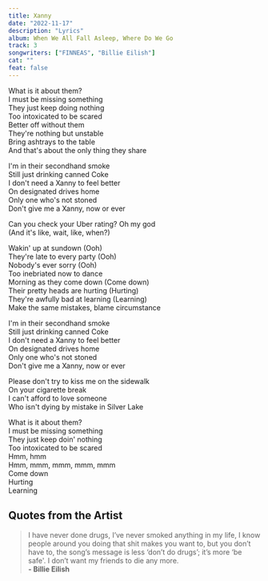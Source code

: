 ```yaml
---
title: Xanny
date: "2022-11-17"
description: "Lyrics"
album: When We All Fall Asleep, Where Do We Go
track: 3
songwriters: ["FINNEAS", "Billie Eilish"]
cat: ""
feat: false
---
```


<p className="verse-one">
What is it about them? <br />
I must be missing something <br />
They just keep doing nothing <br />
Too intoxicated to be scared <br />
Better off without them <br />
They're nothing but unstable <br />
Bring ashtrays to the table <br />
And that's about the only thing they share <br />
</p>
<p className="chorus">
I'm in their secondhand smoke <br />
Still just drinking canned Coke <br />
I don't need a Xanny to feel better <br />
On designated drives home <br />
Only one who's not stoned <br />
Don't give me a Xanny, now or ever <br />
</p>
<p className="interlude">
Can you check your Uber rating? Oh my god <br />
(And it's like, wait, like, when?) <br />
</p>
<p className="verse-two">
Wakin' up at sundown (Ooh) <br />
They're late to every party (Ooh) <br />
Nobody's ever sorry (Ooh) <br />
Too inebriated now to dance <br />
Morning as they come down (Come down) <br />
Their pretty heads are hurting (Hurting) <br />
They're awfully bad at learning (Learning) <br />
Make the same mistakes, blame circumstance <br />
</p>
<p className="chorus">
I'm in their secondhand smoke <br />
Still just drinking canned Coke <br />
I don't need a Xanny to feel better <br />
On designated drives home <br />
Only one who's not stoned <br />
Don't give me a Xanny, now or ever <br />
</p>
<p className="bridge">
Please don't try to kiss me on the sidewalk <br />
On your cigarette break <br />
I can't afford to love someone <br />
Who isn't dying by mistake in Silver Lake <br />
</p>
<p className="outro">
What is it about them? <br />
I must be missing something <br />
They just keep doin' nothing <br />
Too intoxicated to be scared <br />
Hmm, hmm <br />
Hmm, mmm, mmm, mmm, mmm <br />
Come down <br />
Hurting <br />
Learning <br />
</p>

## Quotes from the Artist

<blockquote>
I have never done drugs, I’ve never smoked anything in my life, I know people around you doing that shit makes you want to, but you don’t have to, the song’s message is less ‘don’t do drugs’; it’s more ‘be safe'. I don’t want my friends to die any more.
<br />
<b>- Billie Eilish</b>

</blockquote>
